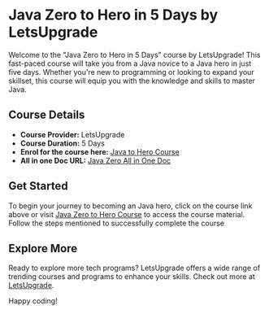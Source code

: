 # Java Zero to Hero in 5 Days by LetsUpgrade

Welcome to the "Java Zero to Hero in 5 Days" course by LetsUpgrade! This fast-paced course will take you from a Java novice to a Java hero in just five days. Whether you're new to programming or looking to expand your skillset, this course will equip you with the knowledge and skills to master Java.

## Course Details

- **Course Provider:** LetsUpgrade
- **Course Duration:** 5 Days
- **Enrol for the course here:** [Java to Hero Course](https://luc.to/javaoct23onelinkd1)
- **All in one Doc URL:** [Java Zero All in One Doc](https://letsupgrade.notion.site/Java-Zero-to-Hero-in-5-Days-7d8be03b5fd04706aa29b9f15f94885c?pvs=4)

## Get Started

To begin your journey to becoming an Java hero, click on the course link above or visit [Java Zero to Hero Course](https://letsupgrade.notion.site/Java-Zero-to-Hero-in-5-Days-7d8be03b5fd04706aa29b9f15f94885c?pvs=4) to access the course material.  Follow the steps mentioned to successfully complete the course

## Explore More

Ready to explore more tech programs? LetsUpgrade offers a wide range of trending courses and programs to enhance your skills. Check out more at [LetsUpgrade](https://letsupgrade.in).

Happy coding!
